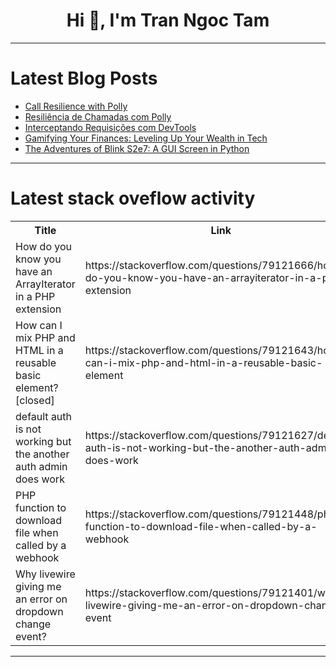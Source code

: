 <h1 align="center">Hi 👋, I'm Tran Ngoc Tam</h1>

---

# Latest Blog Posts 
<!-- BLOG-POST-LIST:START -->
- [Call Resilience with Polly](https://dev.to/juarezasjunior/call-resilience-with-polly-4l95)
- [Resiliência de Chamadas com Polly](https://dev.to/juarezasjunior/resiliencia-de-chamadas-com-polly-5153)
- [Interceptando Requisições com DevTools](https://dev.to/guiselair/interceptando-requisicoes-no-devtools-39jl)
- [Gamifying Your Finances: Leveling Up Your Wealth in Tech](https://dev.to/techbalance_collective/gamifying-your-finances-leveling-up-your-wealth-in-tech-1bpi)
- [The Adventures of Blink S2e7: A GUI Screen in Python](https://dev.to/linkbenjamin/the-adventures-of-blink-s2e7-a-gui-screen-in-python-33b6)
<!-- BLOG-POST-LIST:END -->

---

# Latest stack oveflow activity
<table>
  <tr><th>Title</th><th>Link</th></tr>
  <!-- STACKOVERFLOW:START --><tr><td>How do you know you have an ArrayIterator in a PHP extension</td><td>https://stackoverflow.com/questions/79121666/how-do-you-know-you-have-an-arrayiterator-in-a-php-extension</td></tr><tr><td>How can I mix PHP and HTML in a reusable basic element? [closed]</td><td>https://stackoverflow.com/questions/79121643/how-can-i-mix-php-and-html-in-a-reusable-basic-element</td></tr><tr><td>default auth is not working but the another auth admin does work</td><td>https://stackoverflow.com/questions/79121627/default-auth-is-not-working-but-the-another-auth-admin-does-work</td></tr><tr><td>PHP function to download file when called by a webhook</td><td>https://stackoverflow.com/questions/79121448/php-function-to-download-file-when-called-by-a-webhook</td></tr><tr><td>Why livewire giving me an error on dropdown change event?</td><td>https://stackoverflow.com/questions/79121401/why-livewire-giving-me-an-error-on-dropdown-change-event</td></tr><!-- STACKOVERFLOW:END -->
</table>

---



